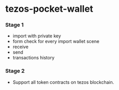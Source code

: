 # tezos-pocket-wallet



### Stage 1

* import with private key
* form check for every import wallet scene
* receive
* send
* transactions history

### Stage 2

* Support all token contracts on tezos blockchain.
